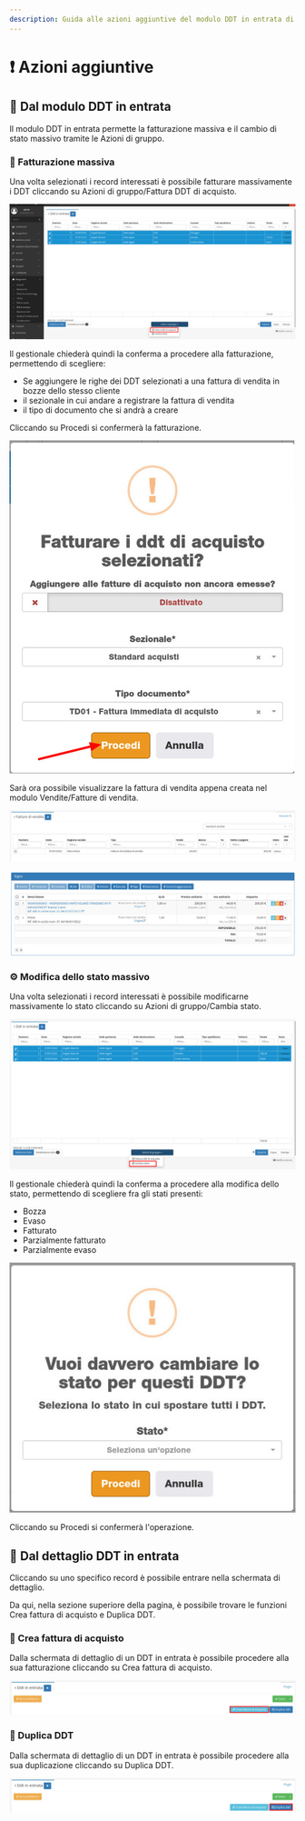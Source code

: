 ```yaml
---
description: Guida alle azioni aggiuntive del modulo DDT in entrata di OpenSTAManager
---
```


# ❗ Azioni aggiuntive

## 👥 Dal modulo DDT in entrata

Il modulo DDT in entrata permette la fatturazione massiva e il cambio di stato massivo tramite le Azioni di gruppo.

### 📃 Fatturazione massiva

Una volta selezionati i record interessati è possibile fatturare massivamente i DDT cliccando su Azioni di gruppo/Fattura DDT di acquisto.

![](<../../../../.gitbook/assets/image (163).png>)

Il gestionale chiederà quindi la conferma a procedere alla fatturazione, permettendo di scegliere:

* Se aggiungere le righe dei DDT selezionati a una fattura di vendita in bozze dello stesso cliente
* il sezionale in cui andare a registrare la fattura di vendita
* il tipo di documento che si andrà a creare

Cliccando su Procedi si confermerà la fatturazione.

&#x20;                                                          <img src="../../../../.gitbook/assets/image (431).png" alt="" data-size="original">

Sarà ora possibile visualizzare la fattura di vendita appena creata nel modulo Vendite/Fatture di vendita.

![](<../../../../.gitbook/assets/image (529).png>)

![](<../../../../.gitbook/assets/image (449).png>)

### ⚙️ Modifica dello stato massivo

Una volta selezionati i record interessati è possibile modificarne massivamente lo stato cliccando su Azioni di gruppo/Cambia stato.

![](<../../../../.gitbook/assets/image (58).png>)

Il gestionale chiederà quindi la conferma a procedere alla modifica dello stato, permettendo di scegliere fra gli stati presenti:

* Bozza
* Evaso
* Fatturato
* Parzialmente fatturato
* Parzialmente evaso

&#x20;                                                         <img src="../../../../.gitbook/assets/image (566).png" alt="" data-size="original">

Cliccando su Procedi si confermerà l'operazione.

## 👤 Dal dettaglio DDT in entrata

Cliccando su uno specifico record è possibile entrare nella schermata di dettaglio.

Da qui, nella sezione superiore della pagina, è possibile trovare le funzioni Crea fattura di acquisto e Duplica DDT.

### 📃 Crea fattura di acquisto

Dalla schermata di dettaglio di un DDT in entrata è possibile procedere alla sua fatturazione cliccando su Crea fattura di acquisto.

![](<../../../../.gitbook/assets/image (184).png>)

### 🧬 Duplica DDT

Dalla schermata di dettaglio di un DDT in entrata è possibile procedere alla sua duplicazione cliccando su Duplica DDT.

![](<../../../../.gitbook/assets/image (552).png>)
